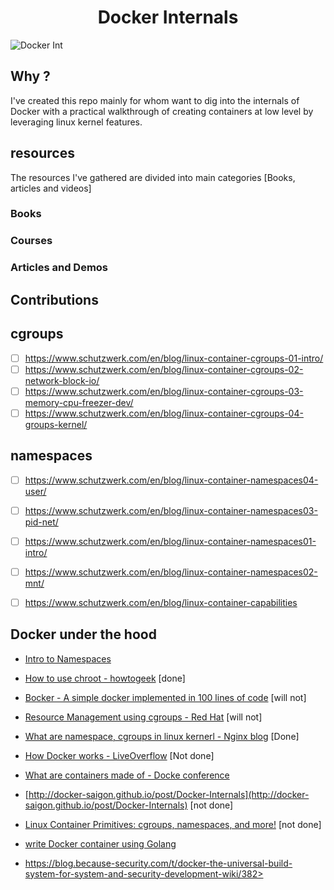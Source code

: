 <h1 align="center">Docker Internals</h1>

![Docker Int](https://user-images.githubusercontent.com/42917814/210157620-b58e91be-ca3c-4797-85c1-fff863152720.png)


## Why ? 

I've created this repo mainly for whom want to dig into the internals of Docker with a practical walkthrough of creating containers at low level by leveraging linux kernel features.


## resources
The resources I've gathered are divided into main categories [Books, articles and videos]

### Books


### Courses


### Articles and Demos

## Contributions

cgroups
-----

- [ ] <https://www.schutzwerk.com/en/blog/linux-container-cgroups-01-intro/>
- [ ] <https://www.schutzwerk.com/en/blog/linux-container-cgroups-02-network-block-io/>
- [ ] <https://www.schutzwerk.com/en/blog/linux-container-cgroups-03-memory-cpu-freezer-dev/>
- [ ] <https://www.schutzwerk.com/en/blog/linux-container-cgroups-04-groups-kernel/>

namespaces
-----

- [ ] <https://www.schutzwerk.com/en/blog/linux-container-namespaces04-user/>
- [ ] <https://www.schutzwerk.com/en/blog/linux-container-namespaces03-pid-net/>

- [ ] <https://www.schutzwerk.com/en/blog/linux-container-namespaces01-intro/>
- [ ] <https://www.schutzwerk.com/en/blog/linux-container-namespaces02-mnt/>
- [ ] <https://www.schutzwerk.com/en/blog/linux-container-capabilities>

Docker under the hood
------

- <a href="https://www.youtube.com/watch?v=-YnMr1lj4Z8">Intro to Namespaces</a>

* [How to use chroot - howtogeek](https://www.howtogeek.com/441534/how-to-use-the-chroot-command-on-linux) \[done\]

- [Bocker - A simple docker implemented in 100 lines of code](https://github.com/p8952/bocker/blob/master/bocker) \[will not\]

- [Resource Management using cgroups - Red Hat](https://access.redhat.com/documentation/enus/red_hat_enterprise_linux/6/html/resource_management_guide/ch01) \[will not\]

- [What are namespace, cgroups in linux kernerl - Nginx blog](https://www.nginx.com/blog/what-are-namespaces-cgroups-how-do-they-work/) \[Done\]

- [How Docker works - LiveOverflow](https://www.youtube.com/watch?v=-YnMr1lj4Z8) \[Not done\]

- [What are containers made of - Docke conference](https://www.youtube.com/watch?v=sK5i-N34im8)

- [http://docker-saigon.github.io/post/Docker-Internals](http://docker-saigon.github.io/post/Docker-Internals) \[not done\]

- [Linux Container Primitives: cgroups, namespaces, and more!](https://www.youtube.com/watch?v=x1npPrzyKfs&list=LL&index=2&t=1586s) \[not done\]

- [write Docker container using Golang](https://www.youtube.com/watch?v=-NzfOhSAZpA&list=LL&index=4)

- https://blog.because-security.com/t/docker-the-universal-build-system-for-system-and-security-development-wiki/382>
